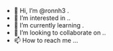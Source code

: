 - 👋 Hi, I’m @ronnh3 .
- 👀 I’m interested in ..
- 🌱 I’m currently learning .
- 💞️ I’m looking to collaborate on ..
- 📫 How to reach me ...

<!---
ronnh3/ronnh3 is a ✨ special ✨ repository because its `README.md` (this file) appears on your GitHub profile.
You can click the Preview link to take a look at your changes.
--->
